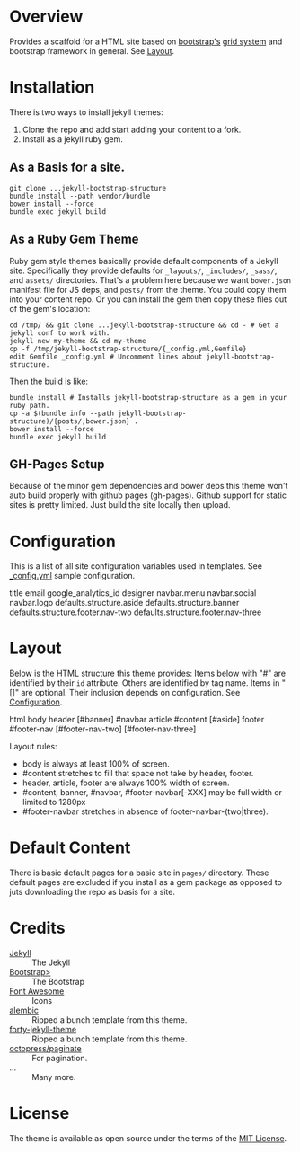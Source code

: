 # Overview
Provides a scaffold for a HTML site based on [bootstrap's](https://getbootstrap.com/docs/3.3/) [grid system](https://getbootstrap.com/docs/3.3/css/#grid) and bootstrap framework in general. See [Layout](#layout).

# Installation
There is two ways to install jekyll themes:

  1. Clone the repo and add start adding your content to a fork.
  2. Install as a jekyll ruby gem.

## As a Basis for a site.

    git clone ...jekyll-bootstrap-structure
    bundle install --path vendor/bundle
    bower install --force
    bundle exec jekyll build

## As a Ruby Gem Theme
Ruby gem style themes basically provide default components of a Jekyll site. Specifically they provide defaults for `_layouts/`, `_includes/`, `_sass/`, and `assets/` directories. That's a problem here because we want `bower.json` manifest file for JS deps, and `posts/` from the theme. You could copy them into your content repo. Or you can install the gem then copy these files out of the gem's location:

    cd /tmp/ && git clone ...jekyll-bootstrap-structure && cd - # Get a jekyll conf to work with.
    jekyll new my-theme && cd my-theme
    cp -f /tmp/jekyll-bootstrap-structure/{_config.yml,Gemfile}
    edit Gemfile _config.yml # Uncomment lines about jekyll-bootstrap-structure.

Then the build is like:

    bundle install # Installs jekyll-bootstrap-structure as a gem in your ruby path.
    cp -a $(bundle info --path jekyll-bootstrap-structure)/{posts/,bower.json} .
    bower install --force
    bundle exec jekyll build

## GH-Pages Setup
Because of the minor gem dependencies and bower deps this theme won't auto build properly with github pages (gh-pages). Github support for static sites is pretty limited. Just build the site locally then upload.

# Configuration
This is a list of all site configuration variables used in templates. See [_config.yml](_config.yml) sample configuration.

  title
  email
  google_analytics_id
  designer
  navbar.menu
  navbar.social
  navbar.logo
  defaults.structure.aside
  defaults.structure.banner
  defaults.structure.footer.nav-two
  defaults.structure.footer.nav-three

# Layout
Below is the HTML structure this theme provides: Items below with "#" are identified by their `id` attribute. Others are identified by tag name. Items in "[]" are optional. Their inclusion depends on configuration. See [Configuration](#configuration).

  html
    body
      header
        [#banner]
        #navbar
      article
        #content
        [#aside]
      footer
        #footer-nav
        [#footer-nav-two]
        [#footer-nav-three]

Layout rules:

  + body is always at least 100% of screen.
  + #content stretches to fill that space not take by header, footer.
  + header, article, footer are always 100% width of screen.
  + #content, banner, #navbar, #footer-navbar[-XXX] may be full width or limited to 1280px
  + #footer-navbar stretches in absence of footer-navbar-(two|three).

# Default Content
There is basic default pages for a basic site in `pages/` directory. These default pages are excluded if you install as a gem package as opposed to juts downloading the repo as basis for a site.

# Credits

<dl>
  <dt><a href="https://jekyllrb.com/">Jekyll</a></dt><dd>The Jekyll</dd>
  <dt><a href="https://getbootstrap.com/">Bootstrap></a><dd>The Bootstrap</dd>
  <dt><a href="http://fontawesome.io/">Font Awesome</a></dt><dd>Icons</dd>
  <dt><a href="https://github.com/daviddarnes/alembic">alembic</a></dt><dd>Ripped a bunch template from this theme.</dd>
  <dt><a href="https://gitlab.com/andrewbanchich/forty-jekyll-theme">forty-jekyll-theme</a></dt><dd>Ripped a bunch template from this theme.</dd>
  <dt><a href="https://github.com/octopress/paginate/">octopress/paginate</a></dt><dd>For pagination.</dd>
  <dt>...</dt><dd>Many more.</dd>
<dl>

# License
The theme is available as open source under the terms of the [MIT License](http://opensource.org/licenses/MIT).

